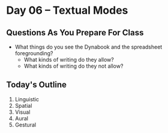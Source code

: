 # Day 06 – Textual Modes

## Questions As You Prepare For Class

* What things do you see the Dynabook and the spreadsheet foregrounding?
	* What kinds of writing do they allow?
	* What kinds of writing do they not allow?
	
## Today's Outline

1. Linguistic
1. Spatial
1. Visual
1. Aural
1. Gestural